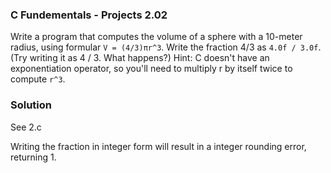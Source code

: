 ### C Fundementals - Projects 2.02

Write a program that computes the volume of a sphere with a 10-meter radius, using formular ```V = (4/3)πr^3```.
Write the fraction 4/3 as ```4.0f / 3.0f```. (Try writing it as 4 / 3. What happens?) Hint: C doesn't have an
exponentiation operator, so you'll need to multiply r by itself twice to compute ```r^3```.

### Solution

See 2.c

Writing the fraction in integer form will result in a integer rounding error, returning 1.
